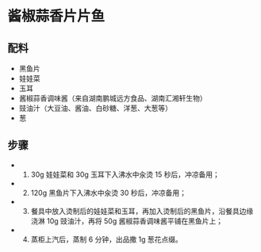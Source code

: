 # 酱椒蒜香片片鱼

## 配料
- 黑鱼片
- 娃娃菜
- 玉耳
- 酱椒蒜香调味酱（来自湖南鹏城远方食品、湖南汇湘轩生物）
- 豉油汁（大豆油、酱油、白砂糖、洋葱、大葱等）
- 葱

## 步骤
- 1. 30g 娃娃菜和 30g 玉耳下入沸水中汆烫 15 秒后，冲凉备用；
- 2. 120g 黑鱼片下入沸水中汆烫 30 秒后，冲凉备用；
- 3. 餐具中放入烫制后的娃娃菜和玉耳，再加入烫制后的黑鱼片，沿餐具边缘浇淋 10g 豉油汁，再将 50g 酱椒蒜香调味酱平铺在黑鱼片上；
- 4. 蒸柜上汽后，蒸制 6 分钟，出品撒 1g 葱花点缀。